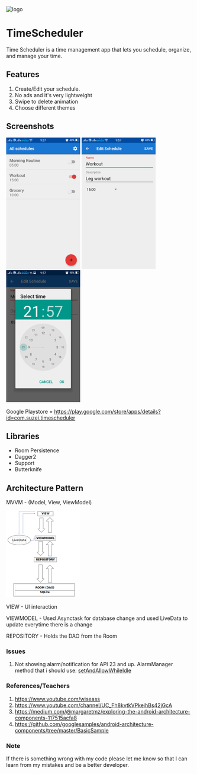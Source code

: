 <img src="https://lh3.googleusercontent.com/2gw3re6c-WPOz09kHDfX9WBp0EDSHBYw-tGiN9LH6qWsw-Ie4leVVUYisDEhZCHpXArr=s180" alt="logo" width="200px"/>

# TimeScheduler
Time Scheduler is a time management app that lets you schedule, organize, and manage your time.

## Features
1. Create/Edit your schedule.
2. No ads and it's very lightweight
3. Swipe to delete animation
4. Choose different themes

## Screenshots

<img src="https://github.com/adrianseraspi12/TimeScheduler/blob/master/pictures/Screenshot_2018-09-26-21-57-18-25.png" alt="All schedules" width="200px"/> <img src="https://github.com/adrianseraspi12/TimeScheduler/blob/master/pictures/Screenshot_2018-09-26-21-57-38-29.png" alt="Create Schedule" width="200px"/>
<img src="https://github.com/adrianseraspi12/TimeScheduler/blob/master/pictures/Screenshot_2018-09-26-21-57-49-78.png" alt="Choose time" width="200px"/>

Google Playstore = https://play.google.com/store/apps/details?id=com.suzei.timescheduler

## Libraries
- Room Persistence
- Dagger2
- Support
- Butterknife

## Architecture Pattern
MVVM - (Model, View, ViewModel)

<img src="https://github.com/adrianseraspi12/TimeScheduler/blob/master/pictures/mvvm.png" alt="MVVM pic" width="200px"/>

VIEW - UI interaction

VIEWMODEL - Used Asynctask for database change and used LiveData to update everytime there is a change

REPOSITORY - Holds the DAO from the Room

### Issues
1. Not showing alarm/notification for API 23 and up. AlarmManager method that i should use: [setAndAllowWhileIdle](https://developer.android.com/reference/android/app/AlarmManager?hl=pt-br#setAndAllowWhileIdle(int,%20long,%20android.app.PendingIntent))

### References/Teachers
1. https://www.youtube.com/wiseass
2. https://www.youtube.com/channel/UC_Fh8kvtkVPkeihBs42jGcA
3. https://medium.com/@margaretmz/exploring-the-android-architecture-components-117515acfa8
4. https://github.com/googlesamples/android-architecture-components/tree/master/BasicSample

### Note
If there is something wrong with my code please let me know so that I can learn from my mistakes and be a better developer.
